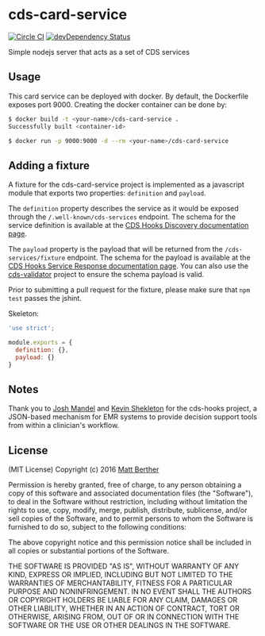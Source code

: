 # cds-card-service

[![Circle CI](https://circleci.com/gh/cds-hooks/cds-card-service.svg?style=shield)](https://circleci.com/gh/cds-hooks/cds-card-service)
[![devDependency Status](https://david-dm.org/cds-hooks/cds-card-service.svg)](https://david-dm.org/cds-hooks/cds-card-service#info=devDependencies)

Simple nodejs server that acts as a set of CDS services

## Usage
This card service can be deployed with docker. By default, the Dockerfile exposes port 9000. Creating the docker container can be done by:

```bash
$ docker build -t <your-name>/cds-card-service .
Successfully built <container-id>

$ docker run -p 9000:9000 -d --rm <your-name>/cds-card-service
```

## Adding a fixture
A fixture for the cds-card-service project is implemented as a javascript module that exports two properties: `definition` and `payload`.

The `definition` property describes the service as it would be exposed through the `/.well-known/cds-services` endpoint. The schema for the service definition is available at the [CDS Hooks Discovery documentation page](http://cds-hooks.github.io/docs/#discovery).

The `payload` property is the payload that will be returned from the `/cds-services/fixture` endpoint. The schema for the payload is available at the [CDS Hooks Service Response documentation page](http://cds-hooks.github.io/docs/#cds-service-response). You can also use the [cds-validator](https://github.com/cds-hooks/cds-validator) project to ensure the schema payload is valid.

Prior to submitting a pull request for the fixture, please make sure that `npm test` passes the jshint.

Skeleton:

```js
'use strict';

module.exports = {
  definition: {},
  payload: {}
}
```

## Notes
Thank you to [Josh Mandel](https://github.com/jmandel) and [Kevin Shekleton](https://github.com/kpshek) for the cds-hooks project, a JSON-based mechanism for EMR systems to provide decision support tools from within a clinician's workflow.

## License
(MIT License)
Copyright (c) 2016 [Matt Berther](https://matt.berther.io)

Permission is hereby granted, free of charge, to any person obtaining a copy of this software and associated documentation files (the "Software"), to deal in the Software without restriction, including without limitation the rights to use, copy, modify, merge, publish, distribute, sublicense, and/or sell copies of the Software, and to permit persons to whom the Software is furnished to do so, subject to the following conditions:

The above copyright notice and this permission notice shall be included in all copies or substantial portions of the Software.

THE SOFTWARE IS PROVIDED "AS IS", WITHOUT WARRANTY OF ANY KIND, EXPRESS OR IMPLIED, INCLUDING BUT NOT LIMITED TO THE WARRANTIES OF MERCHANTABILITY, FITNESS FOR A PARTICULAR PURPOSE AND NONINFRINGEMENT. IN NO EVENT SHALL THE AUTHORS OR COPYRIGHT HOLDERS BE LIABLE FOR ANY CLAIM, DAMAGES OR OTHER LIABILITY, WHETHER IN AN ACTION OF CONTRACT, TORT OR OTHERWISE, ARISING FROM, OUT OF OR IN CONNECTION WITH THE SOFTWARE OR THE USE OR OTHER DEALINGS IN THE SOFTWARE.
